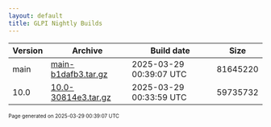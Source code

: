 ```yaml
---
layout: default
title: GLPI Nightly Builds
---
```


Version|Archive|Build date|Size
---|---|---|---
main|[main-b1dafb3.tar.gz](main-b1dafb3.tar.gz)|2025-03-29 00:39:07 UTC|81645220
10.0|[10.0-30814e3.tar.gz](10.0-30814e3.tar.gz)|2025-03-29 00:33:59 UTC|59735732

<font size="1">Page generated on 2025-03-29 00:39:07 UTC</font>

